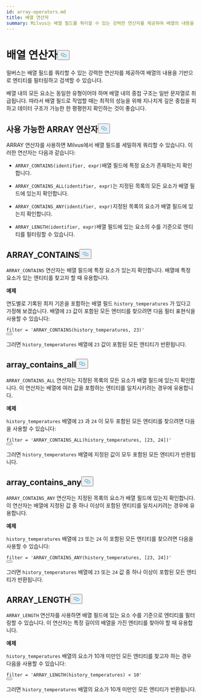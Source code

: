 ```yaml
---
id: array-operators.md
title: 배열 연산자
summary: Milvus는 배열 필드를 쿼리할 수 있는 강력한 연산자를 제공하여 배열의 내용을 기반으로 엔티티를 필터링하고 검색할 수 있습니다.
---
```

<h1 id="ARRAY-Operators" class="common-anchor-header">배열 연산자<button data-href="#ARRAY-Operators" class="anchor-icon" translate="no">
      <svg translate="no"
        aria-hidden="true"
        focusable="false"
        height="20"
        version="1.1"
        viewBox="0 0 16 16"
        width="16"
      >
        <path
          fill="#0092E4"
          fill-rule="evenodd"
          d="M4 9h1v1H4c-1.5 0-3-1.69-3-3.5S2.55 3 4 3h4c1.45 0 3 1.69 3 3.5 0 1.41-.91 2.72-2 3.25V8.59c.58-.45 1-1.27 1-2.09C10 5.22 8.98 4 8 4H4c-.98 0-2 1.22-2 2.5S3 9 4 9zm9-3h-1v1h1c1 0 2 1.22 2 2.5S13.98 12 13 12H9c-.98 0-2-1.22-2-2.5 0-.83.42-1.64 1-2.09V6.25c-1.09.53-2 1.84-2 3.25C6 11.31 7.55 13 9 13h4c1.45 0 3-1.69 3-3.5S14.5 6 13 6z"
        ></path>
      </svg>
    </button></h1><p>밀버스는 배열 필드를 쿼리할 수 있는 강력한 연산자를 제공하여 배열의 내용을 기반으로 엔티티를 필터링하고 검색할 수 있습니다.</p>
<div class="alert note">
<p>배열 내의 모든 요소는 동일한 유형이어야 하며 배열 내의 중첩 구조는 일반 문자열로 취급됩니다. 따라서 배열 필드로 작업할 때는 최적의 성능을 위해 지나치게 깊은 중첩을 피하고 데이터 구조가 가능한 한 평평한지 확인하는 것이 좋습니다.</p>
</div>
<h2 id="Available-ARRAY-Operators" class="common-anchor-header">사용 가능한 ARRAY 연산자<button data-href="#Available-ARRAY-Operators" class="anchor-icon" translate="no">
      <svg translate="no"
        aria-hidden="true"
        focusable="false"
        height="20"
        version="1.1"
        viewBox="0 0 16 16"
        width="16"
      >
        <path
          fill="#0092E4"
          fill-rule="evenodd"
          d="M4 9h1v1H4c-1.5 0-3-1.69-3-3.5S2.55 3 4 3h4c1.45 0 3 1.69 3 3.5 0 1.41-.91 2.72-2 3.25V8.59c.58-.45 1-1.27 1-2.09C10 5.22 8.98 4 8 4H4c-.98 0-2 1.22-2 2.5S3 9 4 9zm9-3h-1v1h1c1 0 2 1.22 2 2.5S13.98 12 13 12H9c-.98 0-2-1.22-2-2.5 0-.83.42-1.64 1-2.09V6.25c-1.09.53-2 1.84-2 3.25C6 11.31 7.55 13 9 13h4c1.45 0 3-1.69 3-3.5S14.5 6 13 6z"
        ></path>
      </svg>
    </button></h2><p>ARRAY 연산자를 사용하면 Milvus에서 배열 필드를 세밀하게 쿼리할 수 있습니다. 이러한 연산자는 다음과 같습니다:</p>
<ul>
<li><p><code translate="no">ARRAY_CONTAINS(identifier, expr)</code>배열 필드에 특정 요소가 존재하는지 확인합니다.</p></li>
<li><p><code translate="no">ARRAY_CONTAINS_ALL(identifier, expr)</code>는 지정된 목록의 모든 요소가 배열 필드에 있는지 확인합니다.</p></li>
<li><p><code translate="no">ARRAY_CONTAINS_ANY(identifier, expr)</code>지정된 목록의 요소가 배열 필드에 있는지 확인합니다.</p></li>
<li><p><code translate="no">ARRAY_LENGTH(identifier, expr)</code>배열 필드에 있는 요소의 수를 기준으로 엔티티를 필터링할 수 있습니다.</p></li>
</ul>
<h2 id="ARRAYCONTAINS" class="common-anchor-header">ARRAY_CONTAINS<button data-href="#ARRAYCONTAINS" class="anchor-icon" translate="no">
      <svg translate="no"
        aria-hidden="true"
        focusable="false"
        height="20"
        version="1.1"
        viewBox="0 0 16 16"
        width="16"
      >
        <path
          fill="#0092E4"
          fill-rule="evenodd"
          d="M4 9h1v1H4c-1.5 0-3-1.69-3-3.5S2.55 3 4 3h4c1.45 0 3 1.69 3 3.5 0 1.41-.91 2.72-2 3.25V8.59c.58-.45 1-1.27 1-2.09C10 5.22 8.98 4 8 4H4c-.98 0-2 1.22-2 2.5S3 9 4 9zm9-3h-1v1h1c1 0 2 1.22 2 2.5S13.98 12 13 12H9c-.98 0-2-1.22-2-2.5 0-.83.42-1.64 1-2.09V6.25c-1.09.53-2 1.84-2 3.25C6 11.31 7.55 13 9 13h4c1.45 0 3-1.69 3-3.5S14.5 6 13 6z"
        ></path>
      </svg>
    </button></h2><p><code translate="no">ARRAY_CONTAINS</code> 연산자는 배열 필드에 특정 요소가 있는지 확인합니다. 배열에 특정 요소가 있는 엔티티를 찾고자 할 때 유용합니다.</p>
<p><strong>예제</strong></p>
<p>연도별로 기록된 최저 기온을 포함하는 배열 필드 <code translate="no">history_temperatures</code> 가 있다고 가정해 보겠습니다. 배열에 <code translate="no">23</code> 값이 포함된 모든 엔터티를 찾으려면 다음 필터 표현식을 사용할 수 있습니다:</p>
<pre><code translate="no" class="language-python"><span class="hljs-built_in">filter</span> = <span class="hljs-string">&#x27;ARRAY_CONTAINS(history_temperatures, 23)&#x27;</span>
<button class="copy-code-btn"></button></code></pre>
<p>그러면 <code translate="no">history_temperatures</code> 배열에 <code translate="no">23</code> 값이 포함된 모든 엔티티가 반환됩니다.</p>
<h2 id="ARRAYCONTAINSALL" class="common-anchor-header">array_contains_all<button data-href="#ARRAYCONTAINSALL" class="anchor-icon" translate="no">
      <svg translate="no"
        aria-hidden="true"
        focusable="false"
        height="20"
        version="1.1"
        viewBox="0 0 16 16"
        width="16"
      >
        <path
          fill="#0092E4"
          fill-rule="evenodd"
          d="M4 9h1v1H4c-1.5 0-3-1.69-3-3.5S2.55 3 4 3h4c1.45 0 3 1.69 3 3.5 0 1.41-.91 2.72-2 3.25V8.59c.58-.45 1-1.27 1-2.09C10 5.22 8.98 4 8 4H4c-.98 0-2 1.22-2 2.5S3 9 4 9zm9-3h-1v1h1c1 0 2 1.22 2 2.5S13.98 12 13 12H9c-.98 0-2-1.22-2-2.5 0-.83.42-1.64 1-2.09V6.25c-1.09.53-2 1.84-2 3.25C6 11.31 7.55 13 9 13h4c1.45 0 3-1.69 3-3.5S14.5 6 13 6z"
        ></path>
      </svg>
    </button></h2><p><code translate="no">ARRAY_CONTAINS_ALL</code> 연산자는 지정된 목록의 모든 요소가 배열 필드에 있는지 확인합니다. 이 연산자는 배열에 여러 값을 포함하는 엔티티를 일치시키려는 경우에 유용합니다.</p>
<p><strong>예제</strong></p>
<p><code translate="no">history_temperatures</code> 배열에 <code translate="no">23</code> 과 <code translate="no">24</code> 이 모두 포함된 모든 엔티티를 찾으려면 다음을 사용할 수 있습니다:</p>
<pre><code translate="no" class="language-python"><span class="hljs-built_in">filter</span> = <span class="hljs-string">&#x27;ARRAY_CONTAINS_ALL(history_temperatures, [23, 24])&#x27;</span>
<button class="copy-code-btn"></button></code></pre>
<p>그러면 <code translate="no">history_temperatures</code> 배열에 지정된 값이 모두 포함된 모든 엔티티가 반환됩니다.</p>
<h2 id="ARRAYCONTAINSANY" class="common-anchor-header">array_contains_any<button data-href="#ARRAYCONTAINSANY" class="anchor-icon" translate="no">
      <svg translate="no"
        aria-hidden="true"
        focusable="false"
        height="20"
        version="1.1"
        viewBox="0 0 16 16"
        width="16"
      >
        <path
          fill="#0092E4"
          fill-rule="evenodd"
          d="M4 9h1v1H4c-1.5 0-3-1.69-3-3.5S2.55 3 4 3h4c1.45 0 3 1.69 3 3.5 0 1.41-.91 2.72-2 3.25V8.59c.58-.45 1-1.27 1-2.09C10 5.22 8.98 4 8 4H4c-.98 0-2 1.22-2 2.5S3 9 4 9zm9-3h-1v1h1c1 0 2 1.22 2 2.5S13.98 12 13 12H9c-.98 0-2-1.22-2-2.5 0-.83.42-1.64 1-2.09V6.25c-1.09.53-2 1.84-2 3.25C6 11.31 7.55 13 9 13h4c1.45 0 3-1.69 3-3.5S14.5 6 13 6z"
        ></path>
      </svg>
    </button></h2><p><code translate="no">ARRAY_CONTAINS_ANY</code> 연산자는 지정된 목록의 요소가 배열 필드에 있는지 확인합니다. 이 연산자는 배열에 지정된 값 중 하나 이상이 포함된 엔티티를 일치시키려는 경우에 유용합니다.</p>
<p><strong>예제</strong></p>
<p><code translate="no">history_temperatures</code> 배열에 <code translate="no">23</code> 또는 <code translate="no">24</code> 이 포함된 모든 엔티티를 찾으려면 다음을 사용할 수 있습니다:</p>
<pre><code translate="no" class="language-python"><span class="hljs-built_in">filter</span> = <span class="hljs-string">&#x27;ARRAY_CONTAINS_ANY(history_temperatures, [23, 24])&#x27;</span>
<button class="copy-code-btn"></button></code></pre>
<p>그러면 <code translate="no">history_temperatures</code> 배열에 <code translate="no">23</code> 또는 <code translate="no">24</code> 값 중 하나 이상이 포함된 모든 엔티티가 반환됩니다.</p>
<h2 id="ARRAYLENGTH" class="common-anchor-header">ARRAY_LENGTH<button data-href="#ARRAYLENGTH" class="anchor-icon" translate="no">
      <svg translate="no"
        aria-hidden="true"
        focusable="false"
        height="20"
        version="1.1"
        viewBox="0 0 16 16"
        width="16"
      >
        <path
          fill="#0092E4"
          fill-rule="evenodd"
          d="M4 9h1v1H4c-1.5 0-3-1.69-3-3.5S2.55 3 4 3h4c1.45 0 3 1.69 3 3.5 0 1.41-.91 2.72-2 3.25V8.59c.58-.45 1-1.27 1-2.09C10 5.22 8.98 4 8 4H4c-.98 0-2 1.22-2 2.5S3 9 4 9zm9-3h-1v1h1c1 0 2 1.22 2 2.5S13.98 12 13 12H9c-.98 0-2-1.22-2-2.5 0-.83.42-1.64 1-2.09V6.25c-1.09.53-2 1.84-2 3.25C6 11.31 7.55 13 9 13h4c1.45 0 3-1.69 3-3.5S14.5 6 13 6z"
        ></path>
      </svg>
    </button></h2><p><code translate="no">ARRAY_LENGTH</code> 연산자를 사용하면 배열 필드에 있는 요소 수를 기준으로 엔티티를 필터링할 수 있습니다. 이 연산자는 특정 길이의 배열을 가진 엔티티를 찾아야 할 때 유용합니다.</p>
<p><strong>예제</strong></p>
<p><code translate="no">history_temperatures</code> 배열의 요소가 10개 미만인 모든 엔티티를 찾고자 하는 경우 다음을 사용할 수 있습니다:</p>
<pre><code translate="no" class="language-python"><span class="hljs-built_in">filter</span> = <span class="hljs-string">&#x27;ARRAY_LENGTH(history_temperatures) &lt; 10&#x27;</span>
<button class="copy-code-btn"></button></code></pre>
<p>그러면 <code translate="no">history_temperatures</code> 배열의 요소가 10개 미만인 모든 엔티티가 반환됩니다.</p>
